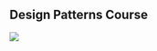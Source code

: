 ## Design Patterns Course

![](http://tectijuana.edu.mx/wp-content/uploads/2014/11/Heading-Ing-sistemas-2048x672.png)

